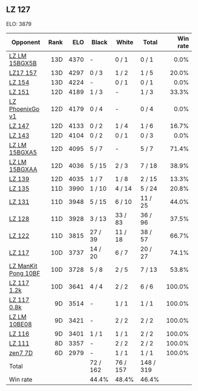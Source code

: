 ## LZ 127 ##

ELO: 3879

Opponent | Rank | ELO | Black | White | Total | Win rate
---------|-----:|----:|-------|-------|-------|-------:
[LZ LM 15BGX5B](LZ%20LM%2015BGX5B.md) | 13D | 4370 | - | 0 / 1 | 0 / 1 | 0.0%
[LZ17 157](LZ17%20157.md) | 13D | 4297 | 0 / 3 | 1 / 2 | 1 / 5 | 20.0%
[LZ 154](LZ%20154.md) | 13D | 4224 | - | 0 / 1 | 0 / 1 | 0.0%
[LZ 151](LZ%20151.md) | 12D | 4189 | 1 / 3 | - | 1 / 3 | 33.3%
[LZ PhoenixGo v1](LZ%20PhoenixGo%20v1.md) | 12D | 4179 | 0 / 4 | - | 0 / 4 | 0.0%
[LZ 147](LZ%20147.md) | 12D | 4133 | 0 / 2 | 1 / 4 | 1 / 6 | 16.7%
[LZ 143](LZ%20143.md) | 12D | 4104 | 0 / 2 | 0 / 1 | 0 / 3 | 0.0%
[LZ LM 15BGXA5](LZ%20LM%2015BGXA5.md) | 12D | 4095 | 5 / 7 | - | 5 / 7 | 71.4%
[LZ LM 15BGXAA](LZ%20LM%2015BGXAA.md) | 12D | 4036 | 5 / 15 | 2 / 3 | 7 / 18 | 38.9%
[LZ 139](LZ%20139.md) | 12D | 4035 | 1 / 7 | 1 / 8 | 2 / 15 | 13.3%
[LZ 135](LZ%20135.md) | 11D | 3990 | 1 / 10 | 4 / 14 | 5 / 24 | 20.8%
[LZ 131](LZ%20131.md) | 11D | 3948 | 5 / 15 | 6 / 10 | 11 / 25 | 44.0%
[LZ 128](LZ%20128.md) | 11D | 3928 | 3 / 13 | 33 / 83 | 36 / 96 | 37.5%
[LZ 122](LZ%20122.md) | 11D | 3815 | 27 / 39 | 11 / 18 | 38 / 57 | 66.7%
[LZ 117](LZ%20117.md) | 10D | 3737 | 14 / 20 | 6 / 7 | 20 / 27 | 74.1%
[LZ ManKit Pong 10BF](LZ%20ManKit%20Pong%2010BF.md) | 10D | 3728 | 5 / 8 | 2 / 5 | 7 / 13 | 53.8%
[LZ 117 1.2k](LZ%20117%201.2k.md) | 10D | 3641 | 4 / 4 | 2 / 2 | 6 / 6 | 100.0%
[LZ 117 0.8k](LZ%20117%200.8k.md) | 9D | 3514 | - | 1 / 1 | 1 / 1 | 100.0%
[LZ LM 10BE08](LZ%20LM%2010BE08.md) | 9D | 3421 | - | 2 / 2 | 2 / 2 | 100.0%
[LZ 116](LZ%20116.md) | 9D | 3401 | 1 / 1 | 1 / 1 | 2 / 2 | 100.0%
[LZ 111](LZ%20111.md) | 8D | 3357 | - | 2 / 2 | 2 / 2 | 100.0%
[zen7 7D](zen7%207D.md) | 6D | 2979 | - | 1 / 1 | 1 / 1 | 100.0%
Total | | | 72 / 162 | 76 / 157 | 148 / 319 | 
Win rate| | | 44.4% | 48.4% | 46.4% | 
